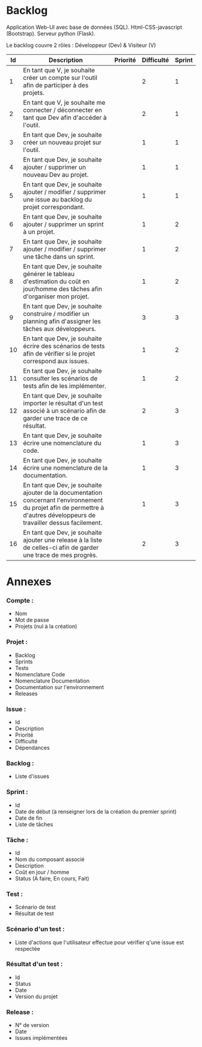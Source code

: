 # Backlog

Application Web-UI avec base de données (SQL). Html-CSS-javascript (Bootstrap). Serveur python (Flask).

Le backlog couvre 2 rôles : Développeur (Dev) & Visiteur (V)

| Id | Description | Priorité | Difficulté | Sprint |
| --- | --- | --- | --- | --- |
| 1 | En tant que V, je souhaite créer un compte sur l'outil afin de participer à des projets. | | 2 | 1 |
| 2 | En tant que V, je souhaite me connecter / déconnecter en tant que Dev afin d'accéder à l'outil. | | 2 | 1 |
| 3 | En tant que Dev, je souhaite créer un nouveau projet sur l'outil. | | 1 | 1 |
| 4 | En tant que Dev, je souhaite ajouter / supprimer un nouveau Dev au projet. | | 1 | 1 |
| 5 | En tant que Dev, je souhaite ajouter / modifier / supprimer une issue au backlog du projet correspondant. | | 1 | 1 |
| 6 | En tant que Dev, je souhaite ajouter / supprimer un sprint à un projet. | | 1 | 2 |
| 7 | En tant que Dev, je souhaite ajouter / modifier / supprimer une tâche dans un sprint. | | 1 | 2 |
| 8 | En tant que Dev, je souhaite générer le tableau d'estimation du coût en jour/homme des tâches afin d'organiser mon projet. | | 1 | 2 |
| 9 | En tant que Dev, je souhaite construire / modifier un planning afin d'assigner les tâches aux développeurs. | | 3 | 3 |
| 10 | En tant que Dev, je souhaite écrire des scénarios de tests afin de vérifier si le projet correspond aux issues. | | 1 | 2 |
| 11 | En tant que Dev, je souhaite consulter les scénarios de tests afin de les implémenter. | | 1 | 2 |
| 12 | En tant que Dev, je souhaite importer le résultat d'un test associé à un scénario afin de garder une trace de ce résultat. | | 2 | 3 |
| 13 | En tant que Dev, je souhaite écrire une nomenclature du code. | | 1 | 3 |
| 14 | En tant que Dev, je souhaite écrire une nomenclature de la documentation. | | 1 | 3 |
| 15 | En tant que Dev, je souhaite ajouter de la documentation concernant l'environnement du projet afin de permettre à d'autres développeurs de travailler dessus facilement. | | 1 | 3 |
| 16 | En tant que Dev, je souhaite ajouter une release à la liste de celles-ci afin de garder une trace de mes progrès. | | 2 | 3 |

# Annexes

### Compte :
* Nom
* Mot de passe
* Projets (nul à la création)

### Projet :
* Backlog
* Sprints
* Tests
* Nomenclature Code
* Nomenclature Documentation
* Documentation sur l'environnement
* Releases

### Issue :
* Id
* Description
* Priorité
* Difficulté
* Dépendances

### Backlog :
* Liste d'issues

### Sprint :
* Id
* Date de début (à renseigner lors de la création du premier sprint)
* Date de fin
* Liste de tâches

### Tâche :
* Id
* Nom du composant associé
* Description
* Coût en jour / homme
* Status (A faire, En cours, Fait)

### Test :
* Scénario de test
* Résultat de test

### Scénario d'un test :
* Liste d'actions que l'utilisateur effectue pour vérifier q'une issue est respectée

### Résultat d'un test :
* Id
* Status
* Date
* Version du projet

### Release :
* N° de version
* Date
* Issues implémentées

